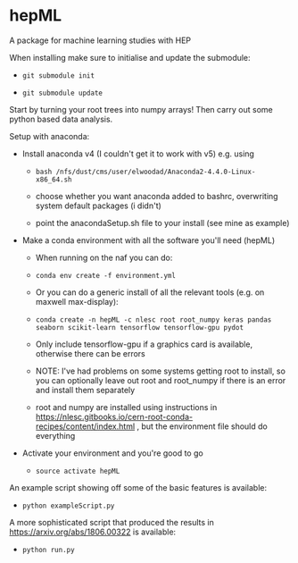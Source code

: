 # hepML

A package for machine learning studies with HEP

When installing make sure to initialise and update the submodule:

  - ```git submodule init```

  - ```git submodule update```

Start by turning your root trees into numpy arrays! Then carry out some python based data analysis.

Setup with anaconda:

 - Install anaconda v4 (I couldn't get it to work with v5) e.g. using
 
    - ```bash /nfs/dust/cms/user/elwoodad/Anaconda2-4.4.0-Linux-x86_64.sh```

    - choose whether you want anaconda added to bashrc, overwriting system default packages (i didn't)

    - point the anacondaSetup.sh file to your install (see mine as example)

 - Make a conda environment with all the software you'll need (hepML)

   - When running on the naf you can do:

    - ```conda env create -f environment.yml```

   - Or you can do a generic install of all the relevant tools (e.g. on maxwell max-display):
   
    - ```conda create -n hepML -c nlesc root root_numpy keras pandas seaborn scikit-learn tensorflow tensorflow-gpu pydot```
     - Only include tensorflow-gpu if a graphics card is available, otherwise there can be errors
    - NOTE: I've had problems on some systems getting root to install, so you can optionally leave out root and root_numpy if there is an error and install them separately

   - root and numpy are installed using instructions in https://nlesc.gitbooks.io/cern-root-conda-recipes/content/index.html , but the environment file should do everything

 - Activate your environment and you're good to go

   - ```source activate hepML```


An example script showing off some of the basic features is available:

  - ```python exampleScript.py``` 
  
A more sophisticated script that produced the results in https://arxiv.org/abs/1806.00322 is available:

  - ```python run.py```

